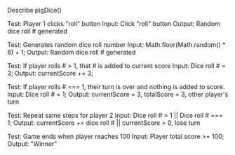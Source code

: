 Describe pigDice()

Test: Player 1 clicks "roll" button
Input: Click "roll" button
Output: Random dice roll # generated

Test: Generates random dice roll number
Input: Math.floor(Math.random() * 6) + 1;
Output: Random dice roll # generated

Test: If player rolls # > 1, that # is added to current score
Input: Dice roll # = 3;
Output: currentScore += 3;

Test: If player rolls # === 1, their turn is over and nothing is added to score. 
Input: Dice roll # = 1;
Output: currentScore = 3, totalScore = 3, other player's turn

Test: Repeat same steps for player 2
Input: Dice roll # > 1 || Dice roll # === 1;
Output: currentScore += dice roll # || currentScore = 0, lose turn

Test: Game ends when player reaches 100
Input: Player total score >= 100;
Output: "Winner" 


